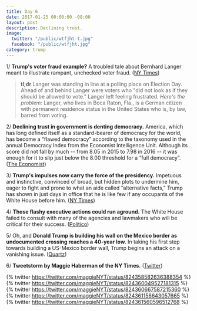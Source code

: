 ```yaml
---
title: Day 6
date: 2017-01-25 00:00:00 -08:00
layout: post
description: Declining trust.
image:
  twitter: "/public/wtfjht-t.jpg"
  facebook: "/public/wtfjht.jpg"
category: trump
---
```


1/ **Trump's voter fraud example?** A troubled tale about Bernhard Langer meant to illustrate rampant, unchecked voter fraud. ([NY Times](https://www.nytimes.com/2017/01/25/us/politics/trump-bernhard-langer-voting-fraud.html))

> **tl;dr** Langer was standing in line at a polling place on Election Day. Ahead of and behind Langer were voters who "did not look as if they should be allowed to vote." Langer left feeling frustrated. *Here's the problem:* Langer, who lives in Boca Raton, Fla., is a German citizen with permanent residence status in the United States who is, by law, barred from voting. 

2/ **Declining trust in government is denting democracy.** America, which has long defined itself as a standard-bearer of democracy for the world, has become a “flawed democracy” according to the taxonomy used in the annual Democracy Index from the Economist Intelligence Unit. Although its score did not fall by much -- from 8.05 in 2015 to 7.98 in 2016 -- it was enough for it to slip just below the 8.00 threshold for a “full democracy”. ([The Economist](http://www.economist.com/blogs/graphicdetail/2017/01/daily-chart-20))

3/ **Trump's impulses now carry the force of the presidency.** Impetuous and instinctive, convinced of broad, but hidden plots to undermine him, eager to fight and prone to what an aide called “alternative facts,” Trump has shown in just days in office that he is like few if any occupants of the White House before him. ([NY Times](https://www.nytimes.com/2017/01/25/us/politics/donald-trump-presidency.html))

4/ **Those flashy executive actions could run aground.** The White House failed to consult with many of the agencies and lawmakers who will be critical for their success. ([Politico](http://www.politico.com/story/2017/01/trumps-flashy-executive-actions-could-run-aground-234200))

5/ Oh, and **Donald Trump is building his wall on the Mexico border as undocumented crossing reaches a 40-year low.** In taking his first step towards building a US-Mexico border wall, Trump begins an attack on a vanishing issue. ([Quartz](https://qz.com/894606/trumps-executive-order-to-build-a-us-mexico-border-wall-attacks-a-vanishing-issue/))

6/ **Tweetstorm by Maggie Haberman of the NY Times.** ([Twitter](https://twitter.com/maggieNYT/status/824358582636388354))

{% twitter https://twitter.com/maggieNYT/status/824358582636388354 %}
{% twitter https://twitter.com/maggieNYT/status/824360049527181315 %}
{% twitter https://twitter.com/maggieNYT/status/824360667587215360 %}
{% twitter https://twitter.com/maggieNYT/status/824361156643057665 %}
{% twitter https://twitter.com/maggieNYT/status/824361560596512768 %}
